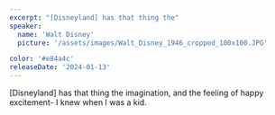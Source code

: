 ```yaml
---
excerpt: "[Disneyland] has that thing the"
speaker:
  name: 'Walt Disney'
  picture: '/assets/images/Walt_Disney_1946_cropped_100x100.JPG'

color: '#e84a4c'
releaseDate: '2024-01-13'
---
```

[Disneyland] has that thing the imagination, and the feeling of happy excitement- I knew when I was a kid.
